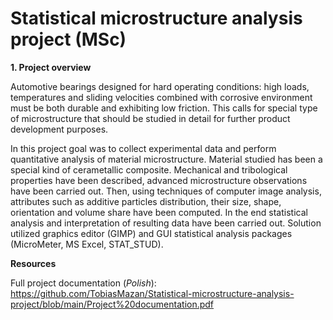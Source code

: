 # Statistical microstructure analysis project (MSc)

__1. Project overview__

Automotive bearings designed for hard operating conditions: high loads, temperatures and sliding velocities combined with corrosive environment must be both durable and exhibiting low friction. This calls for special type of microstructure that should be studied in detail for further product development purposes.

In this project goal was to collect experimental data and perform quantitative analysis of material microstructure. Material studied has been a special kind of cerametallic composite. Mechanical and tribological properties have been described, advanced microstructure observations have been carried out. Then, using techniques of computer image analysis, attributes such as additive particles distribution, their size, shape, orientation and volume share have been computed. In the end statistical analysis and interpretation of resulting data have been carried out. Solution utilized graphics editor (GIMP) and GUI statistical analysis packages (MicroMeter, MS Excel, STAT_STUD).

__Resources__

Full project documentation (_Polish_): https://github.com/TobiasMazan/Statistical-microstructure-analysis-project/blob/main/Project%20documentation.pdf 


